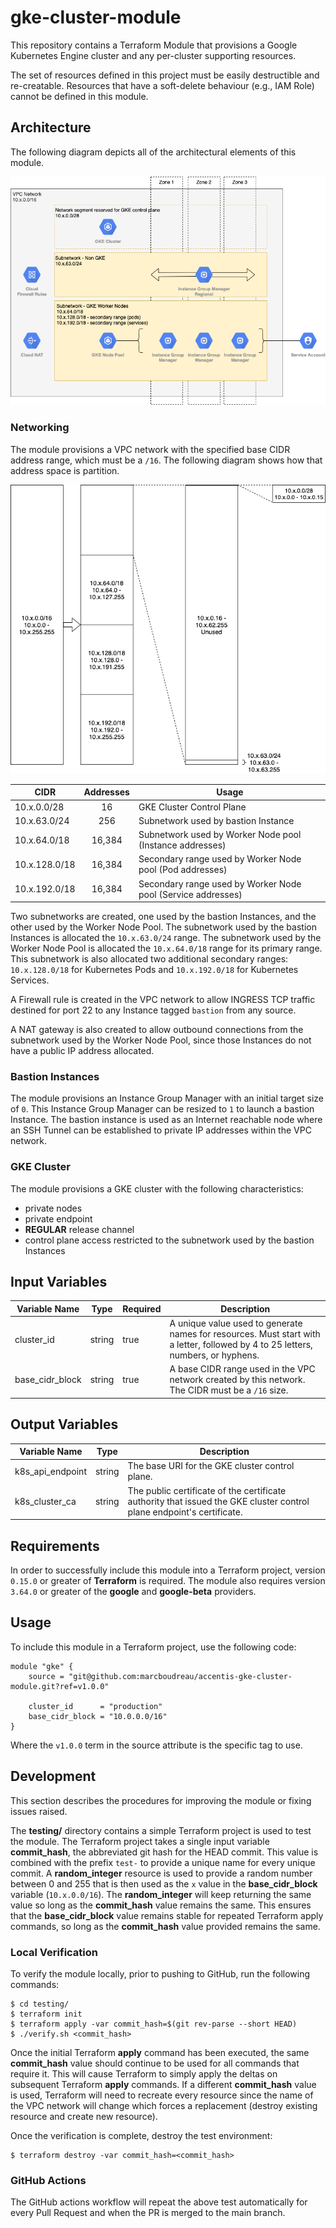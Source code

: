 gke-cluster-module
==================

This repository contains a Terraform Module that provisions a Google Kubernetes Engine cluster and any per-cluster supporting resources.

The set of resources defined in this project must be easily destructible and re-creatable.  Resources that have a soft-delete behaviour (e.g., IAM Role) cannot be defined in this module.

## Architecture

The following diagram depicts all of the architectural elements of this module.

![Architectural Diagram](./architecture.png)

### Networking

The module provisions a VPC network with the specified base CIDR address range, which must be a `/16`.  The following diagram shows how that address space is partition.

![Address Space Diagram](./address-space.png)

| CIDR          | Addresses | Usage                                                        |
| ------------- |:---------:| ------------------------------------------------------------ |
| 10.x.0.0/28   | 16        | GKE Cluster Control Plane                                    |
| 10.x.63.0/24  | 256       | Subnetwork used by bastion Instance                          |
| 10.x.64.0/18  | 16,384    | Subnetwork used by Worker Node pool (Instance addresses)     |
| 10.x.128.0/18 | 16,384    | Secondary range used by Worker Node pool (Pod addresses)     |
| 10.x.192.0/18 | 16,384    | Secondary range used by Worker Node pool (Service addresses) |

Two subnetworks are created, one used by the bastion Instances, and the other used by the Worker Node Pool.  The subnetwork used by the bastion Instances is allocated the `10.x.63.0/24` range.  The subnetwork used by the Worker Node Pool is allocated the `10.x.64.0/18` range for its primary range.  This subnetwork is also allocated two additional secondary ranges: `10.x.128.0/18` for Kubernetes Pods and `10.x.192.0/18` for Kubernetes Services.

A Firewall rule is created in the VPC network to allow INGRESS TCP traffic destined for port 22 to any Instance tagged `bastion` from any source.

A NAT gateway is also created to allow outbound connections from the subnetwork used by the Worker Node Pool, since those Instances do not have a public IP address allocated.

### Bastion Instances

The module provisions an Instance Group Manager with an initial target size of `0`.  This Instance Group Manager can be resized to `1` to launch a bastion Instance.  The bastion instance is used as an Internet reachable node where an SSH Tunnel can be established to private IP addresses within the VPC network.

### GKE Cluster

The module provisions a GKE cluster with the following characteristics:

* private nodes
* private endpoint
* **REGULAR** release channel
* control plane access restricted to the subnetwork used by the bastion Instances

## Input Variables

| Variable Name   | Type   | Required | Description |
| --------------- | ------ | -------- | ----------- |
| cluster_id      | string | true     | A unique value used to generate names for resources.  Must start with a letter, followed by 4 to 25 letters, numbers, or hyphens. |
| base_cidr_block | string | true     | A base CIDR range used in the VPC network created by this network.  The CIDR must be a `/16` size. |

## Output Variables

| Variable Name    | Type   | Description |
| ---------------- | ------ | ----------- |
| k8s_api_endpoint | string | The base URI for the GKE cluster control plane. |
| k8s_cluster_ca   | string | The public certificate of the certificate authority that issued the GKE cluster control plane endpoint's certificate. |

## Requirements

In order to successfully include this module into a Terraform project, version `0.15.0` or greater of **Terraform** is required.  The module also requires version `3.64.0` or greater of the **google** and **google-beta** providers.

## Usage

To include this module in a Terraform project, use the following code:
```
module "gke" {
    source = "git@github.com:marcboudreau/accentis-gke-cluster-module.git?ref=v1.0.0"

    cluster_id      = "production"
    base_cidr_block = "10.0.0.0/16"
}
```
Where the `v1.0.0` term in the source attribute is the specific tag to use.

## Development

This section describes the procedures for improving the module or fixing issues raised.

The **testing/** directory contains a simple Terraform project is used to test the module. The Terraform project takes a single input variable **commit_hash**, the abbreviated git hash for the HEAD commit.  This value is combined with the prefix `test-` to provide a unique name for every unique commit.  A **random_integer** resource is used to provide a random number between 0 and 255 that is then used as the `x` value in the **base_cidr_block** variable (`10.x.0.0/16`).  The **random_integer** will keep returning the same value so long as the **commit_hash** value remains the same.  This ensures that the **base_cidr_block** value remains stable for repeated Terraform apply commands, so long as the **commit_hash** value provided remains the same.

### Local Verification

To verify the module locally, prior to pushing to GitHub, run the following commands:
```
$ cd testing/
$ terraform init
$ terraform apply -var commit_hash=$(git rev-parse --short HEAD)
$ ./verify.sh <commit_hash>
```

Once the initial Terraform **apply** command has been executed, the same **commit_hash** value should continue to be used for all commands that require it.  This will cause Terraform to simply apply the deltas on subsequent Terraform **apply** commands.  If a different **commit_hash** value is used, Terraform will need to recreate every resource since the name of the VPC network will change which forces a replacement (destroy existing resource and create new resource).

Once the verification is complete, destroy the test environment:
```
$ terraform destroy -var commit_hash=<commit_hash>
```

### GitHub Actions

The GitHub actions workflow will repeat the above test automatically for every Pull Request and when the PR is merged to the main branch.
